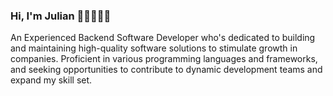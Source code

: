 ### Hi, I'm Julian 👋🏾👨🏾‍💻

An Experienced Backend Software Developer who's dedicated to building and maintaining high-quality software solutions to stimulate growth in companies. Proficient in various programming languages and frameworks, and seeking opportunities to contribute to dynamic development teams and expand my skill set.

<!--
**jdjoum/jdjoum** is a ✨ _special_ ✨ repository because its `README.md` (this file) appears on your GitHub profile.

Here are some ideas to get you started:

- 🔭 I’m currently working on ...
- 🌱 I’m currently learning ...
- 👯 I’m looking to collaborate on ...
- 🤔 I’m looking for help with ...
- 💬 Ask me about ...
- 📫 How to reach me: ...
- 😄 Pronouns: ...
- ⚡ Fun fact: ...
-->
